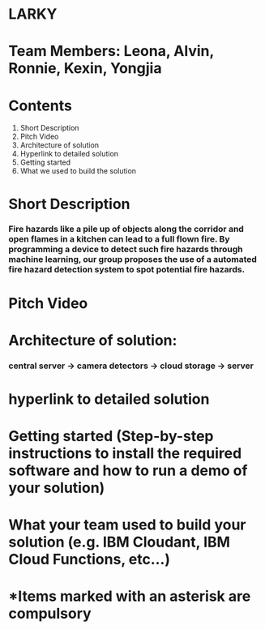 # LARKY
# Team Members: Leona, Alvin, Ronnie, Kexin, Yongjia
# **Contents**
1. Short Description
2. Pitch Video
3. Architecture of solution
4. Hyperlink to detailed solution
5. Getting started
6. What we used to build the solution
# **Short Description**
### Fire hazards like a pile up of objects along the corridor and open flames in a kitchen can lead to a full flown fire. By programming a device to detect such fire hazards through machine learning, our group proposes the use of a automated fire hazard detection system to spot potential fire hazards.
# **Pitch Video**
# **Architecture of solution**: 
### central server -> camera detectors -> cloud storage -> server
# **hyperlink to detailed solution**
# **Getting started** (Step-by-step instructions to install the required software and how to run a demo of your solution)
# **What your team used to build your solution** (e.g. IBM Cloudant, IBM Cloud Functions, etc...)

# *Items marked with an asterisk are compulsory

